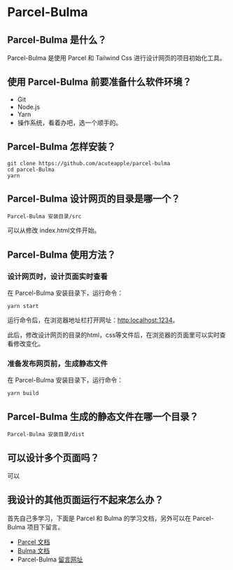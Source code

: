 # Parcel-Bulma
## Parcel-Bulma 是什么？
Parcel-Bulma 是使用 Parcel 和 Tailwind Css 进行设计网页的项目初始化工具。
## 使用 Parcel-Bulma 前要准备什么软件环境？
- Git
- Node.js
- Yarn
- 操作系统，看着办吧，选一个顺手的。
## Parcel-Bulma 怎样安装？
```
git clone https://github.com/acuteapple/parcel-bulma
cd parcel-Bulma
yarn
```
## Parcel-Bulma 设计网页的目录是哪一个？
```
Parcel-Bulma 安装目录/src
```

可以从修改 index.html文件开始。
## Parcel-Bulma 使用方法？
### 设计网页时，设计页面实时查看
在 Parcel-Bulma 安装目录下，运行命令：
```
yarn start
```
运行命令后，在浏览器地址栏打开网址：[http:localhost:1234](http:localhost:1234)。

此后，修改设计网页的目录的html，css等文件后，在浏览器的页面里可以实时查看修改变化。
### 准备发布网页前，生成静态文件
在 Parcel-Bulma 安装目录下，运行命令：
```
yarn build
```
## Parcel-Bulma 生成的静态文件在哪一个目录？
```
Parcel-Bulma 安装目录/dist
```
## 可以设计多个页面吗？
可以
## 我设计的其他页面运行不起来怎么办？
首先自己多学习，下面是 Parcel 和 Bulma 的学习文档，另外可以在 Parcel-Bulma 项目下留言。
- [Parcel 文档](https://parceljs.org/getting_started.html)
- [Bulma 文档](https://bulma.io/documentation/)
- Parcel-Bulma [留言网址](https://github.com/acuteapple/parcel-Bulma/issues)


